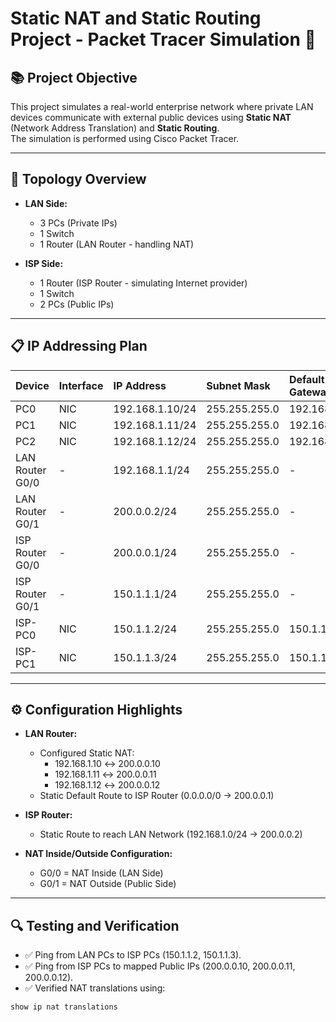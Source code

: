 # Static NAT and Static Routing Project - Packet Tracer Simulation 🚀

## 📚 Project Objective

This project simulates a real-world enterprise network where private LAN devices communicate with external public devices using **Static NAT** (Network Address Translation) and **Static Routing**.  
The simulation is performed using Cisco Packet Tracer.

---

## 🧠 Topology Overview

- **LAN Side:**
  - 3 PCs (Private IPs)
  - 1 Switch
  - 1 Router (LAN Router - handling NAT)

- **ISP Side:**
  - 1 Router (ISP Router - simulating Internet provider)
  - 1 Switch
  - 2 PCs (Public IPs)

---

## 📋 IP Addressing Plan

| Device        | Interface | IP Address       | Subnet Mask    | Default Gateway |
|:--------------|:----------|:-----------------|:---------------|:----------------|
| PC0           | NIC        | 192.168.1.10/24   | 255.255.255.0  | 192.168.1.1     |
| PC1           | NIC        | 192.168.1.11/24   | 255.255.255.0  | 192.168.1.1     |
| PC2           | NIC        | 192.168.1.12/24   | 255.255.255.0  | 192.168.1.1     |
| LAN Router G0/0 | -        | 192.168.1.1/24    | 255.255.255.0  | -               |
| LAN Router G0/1 | -        | 200.0.0.2/24      | 255.255.255.0  | -               |
| ISP Router G0/0 | -        | 200.0.0.1/24      | 255.255.255.0  | -               |
| ISP Router G0/1 | -        | 150.1.1.1/24      | 255.255.255.0  | -               |
| ISP-PC0        | NIC        | 150.1.1.2/24      | 255.255.255.0  | 150.1.1.1       |
| ISP-PC1        | NIC        | 150.1.1.3/24      | 255.255.255.0  | 150.1.1.1       |

---

## ⚙️ Configuration Highlights

- **LAN Router:**
  - Configured Static NAT:
    - 192.168.1.10 ↔ 200.0.0.10
    - 192.168.1.11 ↔ 200.0.0.11
    - 192.168.1.12 ↔ 200.0.0.12
  - Static Default Route to ISP Router (0.0.0.0/0 → 200.0.0.1)

- **ISP Router:**
  - Static Route to reach LAN Network (192.168.1.0/24 → 200.0.0.2)

- **NAT Inside/Outside Configuration:**
  - G0/0 = NAT Inside (LAN Side)
  - G0/1 = NAT Outside (Public Side)

---

## 🔍 Testing and Verification

- ✅ Ping from LAN PCs to ISP PCs (150.1.1.2, 150.1.1.3).
- ✅ Ping from ISP PCs to mapped Public IPs (200.0.0.10, 200.0.0.11, 200.0.0.12).
- ✅ Verified NAT translations using:

```bash
show ip nat translations
